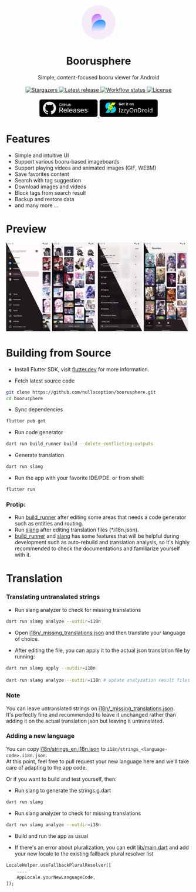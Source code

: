 <div align="center">
    <div><img src="assets/icons/exported/legacy-circle.png" alt="boorusphere icon" height="92"></div>
    <div><h1 align="center">Boorusphere</h1></div>
    <div>Simple, content-focused booru viewer for Android</div>
    <br/>
    <div>
        <a href="https://github.com/nullxception/boorusphere/stargazers">
            <img alt="Stargazers" src="https://img.shields.io/github/stars/nullxception/boorusphere?style=for-the-badge&logo=apachespark&logoColor=ebebf0&color=ff89b5&labelColor=23232F"/>
        </a>
        <a href="https://github.com/nullxception/boorusphere/releases/latest">
            <img alt="Latest release" src="https://img.shields.io/github/v/release/nullxception/boorusphere?style=for-the-badge&logo=pkgsrc&logoColor=ebebf0&labelColor=23232F&color=95b6ff">
        </a>
        <a href="https://github.com/nullxception/boorusphere/actions">
            <img alt="Workflow status" src="https://img.shields.io/github/actions/workflow/status/nullxception/boorusphere/testing.yml?style=for-the-badge&logo=githubactions&logoColor=ebebf0&labelColor=23232F&label=CI">
        </a>
        <a href="https://github.com/nullxception/boorusphere/blob/main/LICENSE.md">
            <img alt="License" src="https://img.shields.io/github/license/nullxception/boorusphere?style=for-the-badge&logo=gitbook&logoColor=ebebf0&color=b0a8f7&labelColor=23232F"/>
        </a>
    </div>
    <br/>
    <div>
        <a href="https://github.com/nullxception/boorusphere/releases">
            <img src="assets/button-GHReleases.png" alt="GitHub release" width="160">
        </a>
        <a href="https://apt.izzysoft.de/fdroid/index/apk/io.chaldeaprjkt.boorusphere">
            <img src="assets/button-IzzyOnDroid.png" alt="IzzyOnDroid release" width="160">
        </a>
    </div>
</div>

# Features

- Simple and intuitive UI
- Support various booru-based imageboards
- Support playing videos and animated images (GIF, WEBM)
- Save favorites content
- Search with tag suggestion
- Download images and videos
- Block tags from search result
- Backup and restore data
- and many more ...

# Preview

<p align="justify">
    <img width="24%" src="fastlane/metadata/android/en-US/images/phoneScreenshots/1.png" />
    <img width="24%" src="fastlane/metadata/android/en-US/images/phoneScreenshots/2.png" />
    <img width="24%" src="fastlane/metadata/android/en-US/images/phoneScreenshots/3.png" />
    <img width="24%" src="fastlane/metadata/android/en-US/images/phoneScreenshots/4.png" />
</p>

# Building from Source

- Install Flutter SDK, visit [flutter.dev](https://flutter.dev/) for more information.

- Fetch latest source code

```bash
git clone https://github.com/nullxception/boorusphere.git
cd boorusphere
```

- Sync dependencies

```bash
flutter pub get
```

- Run code generator

```bash
dart run build_runner build --delete-conflicting-outputs
```

- Generate translation

```bash
dart run slang
```

- Run the app with your favorite IDE/PDE. or from shell:

```bash
flutter run
```

### Protip:

- Run [build_runner](https://pub.dev/packages/build_runner) after editing some areas that needs a code generator such as entities and routing.
- Run [slang](https://pub.dev/packages/slang) after editing translation files (\*.i18n.json).
- [build_runner](https://pub.dev/packages/build_runner) and [slang](https://pub.dev/packages/slang) has some features that will be helpful during development such as auto-rebuild and translation analysis, so it's highly recommended to check the documentations and familiarize yourself with it.

# Translation

### Translating untranslated strings

- Run slang analyzer to check for missing translations

```bash
dart run slang analyze --outdir=i18n
```

- Open [i18n/\_missing_translations.json](i18n/_missing_translations.json) and then translate your language of choice.

- After editing the file, you can apply it to the actual json translation file by running:

```bash
dart run slang apply --outdir=i18n

dart run slang analyze --outdir=i18n # update analyzation result files
```

### Note

You can leave untranslated strings on [i18n/\_missing_translations.json](i18n/_missing_translations.json).<br/>
It's perfectly fine and recommended to leave it unchanged rather than adding it on the actual translation json but leaving it untranslated.

### Adding a new language

You can copy [i18n/strings_en.i18n.json](i18n/strings_en.i18n.json) to `i18n/strings_<language-code>.i18n.json`.<br/>
At this point, feel free to pull request your new language here and we'll take care of adapting to the app code.

Or if you want to build and test yourself, then:

- Run slang to generate the strings.g.dart

```bash
dart run slang
```

- Run slang analyzer to check for missing translations

```bash
dart run slang analyze --outdir=i18n
```

- Build and run the app as usual

- If there's an error about pluralization, you can edit [lib/main.dart](lib/main.dart) and add your new locale to the existing fallback plural resolver list

```dart
LocaleHelper.useFallbackPluralResolver([
    ....
    AppLocale.yourNewLanguageCode,
]);
```

